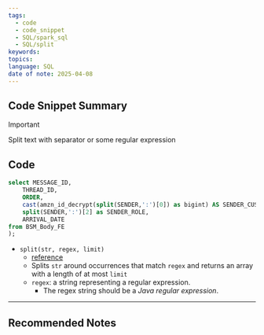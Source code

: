 ```yaml
---
tags:
  - code
  - code_snippet
  - SQL/spark_sql
  - SQL/split
keywords: 
topics: 
language: SQL
date of note: 2025-04-08
---
```


## Code Snippet Summary

>[!important]
>Split text with separator or some regular expression


## Code

```sql
select MESSAGE_ID, 
    THREAD_ID, 
    ORDER,
    cast(amzn_id_decrypt(split(SENDER,':')[0]) as bigint) AS SENDER_CUSTOMER_ID,
    split(SENDER,':')[2] as SENDER_ROLE,
    ARRIVAL_DATE
from BSM_Body_FE
);
```

- `split(str, regex, limit)` 
	- [reference](https://spark.apache.org/docs/latest/api/sql/index.html#split)
	- Splits `str` around occurrences that match `regex` and returns an array with a length of at most `limit`
	- `regex`: a string representing a regular expression. 
		- The regex string should be a *Java regular expression*.





-----------
##  Recommended Notes

